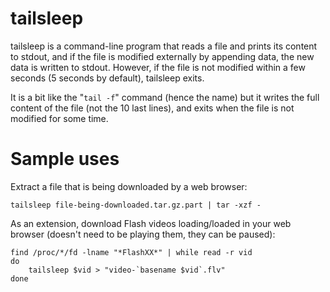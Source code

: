 # tailsleep #

tailsleep is a command-line program that reads a file and prints its content to stdout, and if the file is modified externally by appending data, the new data is written to stdout. However, if the file is not modified within a few seconds (5 seconds by default), tailsleep exits.

It is a bit like the "`tail -f`" command (hence the name) but it writes the full content of the file (not the 10 last lines), and exits when the file is not modified for some time.

# Sample uses #

Extract a file that is being downloaded by a web browser:

```
tailsleep file-being-downloaded.tar.gz.part | tar -xzf -
```

As an extension, download Flash videos loading/loaded in your web browser (doesn't need to be playing them, they can be paused):

```
find /proc/*/fd -lname "*FlashXX*" | while read -r vid
do
	tailsleep $vid > "video-`basename $vid`.flv"
done
```
